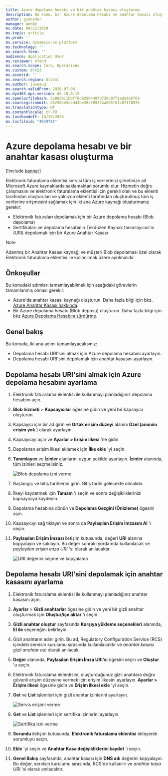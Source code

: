 ```yaml
---
title: Azure depolama hesabı ve bir anahtar kasası oluşturma
description: Bu konu, bir Azure depolama hesabı ve anahtar kasası oluşturma yöntemini açıklamaktadır.
author: gionoder
manager: AnnBe
ms.date: 09/22/2020
ms.topic: article
ms.prod: ''
ms.service: dynamics-ax-platform
ms.technology: ''
ms.search.form: ''
audience: Application User
ms.reviewer: kfend
ms.search.scope: Core, Operations
ms.custom: 97423
ms.assetid: ''
ms.search.region: Global
ms.author: janeaug
ms.search.validFrom: 2020-07-08
ms.dyn365.ops.version: AX 10.0.12
ms.openlocfilehash: 5a883011bbff6d82504497d739c07f1ada9e5f69
ms.sourcegitcommit: d6250ee5ced43be39e789324a895fd1c07178935
ms.translationtype: HT
ms.contentlocale: tr-TR
ms.lasthandoff: 10/19/2020
ms.locfileid: "4039781"
---
```

# <a name="create-an-azure-storage-account-and-a-key-vault"></a>Azure depolama hesabı ve bir anahtar kasası oluşturma

[!include [banner](../includes/banner.md)]



Elektronik faturalama eklentisi servisi tüm iş verilerinizi şirketinize ait Microsoft Azure kaynaklarda saklamaktan sorumlu olur. Hizmetin doğru çalışmasını ve elektronik faturalama eklentisi için gerekli olan ve bu eklenti tarafından oluşturulan ve yalnızca eklenti tarafından oluşturulmuş tüm iş verilerine erişmesini sağlamak için iki ana Azure kaynağı oluşturmanız gerekir:

- Elektronik faturaları depolamak için bir Azure depolama hesabı (Blob depolama)
- Sertifikaları ve depolama hesabının Tekdüzen Kaynak tanımlayıcısı'nı (URI) depolamak için bir Azure Anahtar Kasası

> [!NOTE]
> Adanmış bir Anahtar Kasası kaynağı ve müşteri Blob depolaması özel olarak Elektronik faturalama eklentisi ile kullanılmak üzere ayrılmalıdır.

## <a name="prerequisites"></a>Önkoşullar

Bu konudaki adımları tamamlayabilmek için aşağıdaki görevlerin tamamlanmış olması gerekir:

- Azure'da anahtar kasası kaynağı oluşturun. Daha fazla bilgi için bkz. [Azure Anahtar Kasası hakkında](https://docs.microsoft.com/azure/key-vault/general/overview).
- Bir Azure depolama hesabı (Blob deposu) oluşturun. Daha fazla bilgi için bkz [Azure Depolama Hesabını sürdürme](https://docs.microsoft.com/azure/storage/blobs/).

## <a name="overview"></a>Genel bakış

Bu konuda, iki ana adımı tamamlayacaksınız:

- Depolama hesabı URI'sini almak için Azure depolama hesabını ayarlayın.
- Depolama hesabı URI'sini depolamak için anahtar kasasını ayarlayın.

## <a name="set-up-the-azure-storage-account-to-get-the-storage-account-uri"></a>Depolama hesabı URI'sini almak için Azure depolama hesabını ayarlama

1. Elektronik faturalama eklentisi ile kullanmayı planladığınız depolama hesabını açın.
2. **Blob hizmeti** \> **Kapsayıcılar** öğesine gidin ve yeni bir kapsayıcı oluşturun.
3. Kapsayıcı için bir ad girin ve **Ortak erişim düzeyi** alanını **Özel (anonim erişim yok** ) olarak ayarlayın.
4. Kapsayıcıyı açın ve **Ayarlar \> Erişim ilkesi** 'ne gidin.
5. Depolanan erişim ilkesi eklemek için **İlke ekle** 'yi seçin.
6. **Tanımlayıcı** ve **İzinler** alanlarını uygun şekilde ayarlayın. **İzinler** alanında, tüm izinleri seçmelisiniz.

    ![Blob depolama izni verme](media/e-Invoicing-services-create-azure-resources-grant-blob-permissions.png)

7. Başlangıç ve bitiş tarihlerini girin. Bitiş tarihi gelecekte olmalıdır.
8. İlkeyi kaydetmek için **Tamam** 'ı seçin ve sonra değişikliklerinizi kapsayıcıya kaydedin.
9. Depolama hesabına dönün ve **Depolama Gezgini (Önizleme)** ögesini açın.
10. Kapsayıcıyı sağ tıklayın ve sonra da **Paylaşılan Erişim İmzasını Al** 'ı seçin.
11. **Paylaşılan Erişim İmzası** iletişim kutusunda, değeri **URI** alanına kopyalayın ve saklayın. Bu değer sonraki yordamda kullanılacak ve *paylaşılan erişim imza URI* 'si olarak anılacaktır.

    ![URI değerini seçme ve kopyalama](media/e-Invoicing-services-create-azure-resources-select-and-copy-uri.png)

## <a name="set-up-the-key-vault-to-store-the-storage-account-uri"></a>Depolama hesabı URI'sini depolamak için anahtar kasasını ayarlama

1. Elektronik faturalama eklentisi ile kullanmayı planladığınız anahtar kasasını açın.
2. **Ayarlar** \> **Gizli anahtarlar** ögesine gidin ve yeni bir gizli anahtar oluşturmak için **Oluştur/içe aktar** 'ı seçin.
3. **Gizli anahtar oluştur** sayfasında **Karşıya yükleme seçenekleri** alanında, **El ile** seçeneğini belirleyin.
4. Gizli anahtarın adını girin. Bu ad, Regulatory Configuration Service (RCS) içindeki servisin kurulumu sırasında kullanılacaktır ve *anahtar kasası gizli anahtar adı* olarak anılacak.
5. **Değer** alanında, **Paylaşılan Erişim İmza URI'si** ögesini seçin ve **Oluştur** 'u seçin.
6. Elektronik faturalama eklentisini, oluşturduğunuz gizli anahtara doğru güvenli erişim düzeyine vermek için erişim ilkesini ayarlayın. **Ayarlar \> Erişim ilkesi** ögesine gidin ve **Erişim ilkesi ekle** 'yi seçin.
7. **Get** ve **List** işlemleri için gizli anahtar izinlerini ayarlayın.

    ![Servis erişimi verme](media/e-Invoicing-services-create-azure-resources-grant-service-access.png)

8. **Get** ve **List** işlemleri için sertifika izinlerini ayarlayın.

    ![Sertifika izni verme](media/e-Invoicing-services-create-azure-resources-grant-certificate-permission.png)

9. **Sorumlu** iletişim kutusunda, **Elektronik faturalama eklentisi** ekleyerek sorumluyu seçin.
10. **Ekle** 'yi seçin ve **Anahtar Kasa değişikliklerini kaydet** 'i seçin.
11. **Genel Bakış** sayfasında, anahtar kasası için **DNS adı** değerini kopyalayın. Bu değer, servisin kurulumu sırasında, RCS'de kullanılır ve *anahtar kasa URI* 'si olarak anılacaktır.
